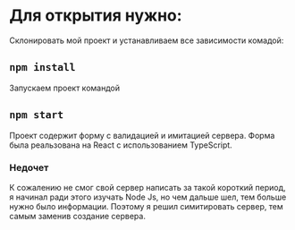 # Для открытия нужно:
Склонировать мой проект и устанавливаем все зависимости комадой:
## `npm install`
Запускаем проект командой
## `npm start`
Проект содержит форму с валидацией и имитацией сервера.
Форма была реальзована на React с использованием TypeScript. 

### Недочет
К сожалению не смог свой сервер написать за такой короткий период, я начинал ради этого изучать Node Js, но чем дальше шел, тем больше нужно было информации. Поэтому я решил симитировать сервер, тем самым заменив создание сервера. 


